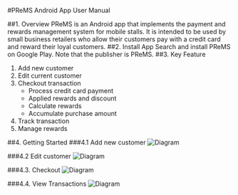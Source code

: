 #PReMS  Android App User Manual

##1. Overview
PReMS is an Android app that implements the payment and rewards management system for mobile stalls. It is intended to be used by small business retailers who allow their customers pay with a credit card and reward their loyal customers.
##2. Install App
Search and install PReMS on Google Play. Note that the publisher is PReMS.
##3. Key Feature
1. Add new customer
2. Edit current customer
3. Checkout transaction
    - Process credit card payment
    - Applied rewards and discount
    - Calculate rewards
    - Accumulate purchase amount
4. Track transaction
5. Manage rewards

##4. Getting Started
###4.1 Add new customer
  ![Diagram](https://github.com/gt-ud-softeng/6300Spring15Team07/blob/master/Project2/D2/images/add_customer.png?raw=true)

###4.2 Edit customer
  ![Diagram](https://github.com/gt-ud-softeng/6300Spring15Team07/blob/master/Project2/D2/images/edit_customer.png?raw=true)

###4.3. Checkout
  ![Diagram](https://github.com/gt-ud-softeng/6300Spring15Team07/blob/master/Project2/D2/images/checkout.png?raw=true)

###4.4. View Transactions
  ![Diagram](https://github.com/gt-ud-softeng/6300Spring15Team07/blob/master/Project2/D2/images/view_transaction.png?raw=true)
